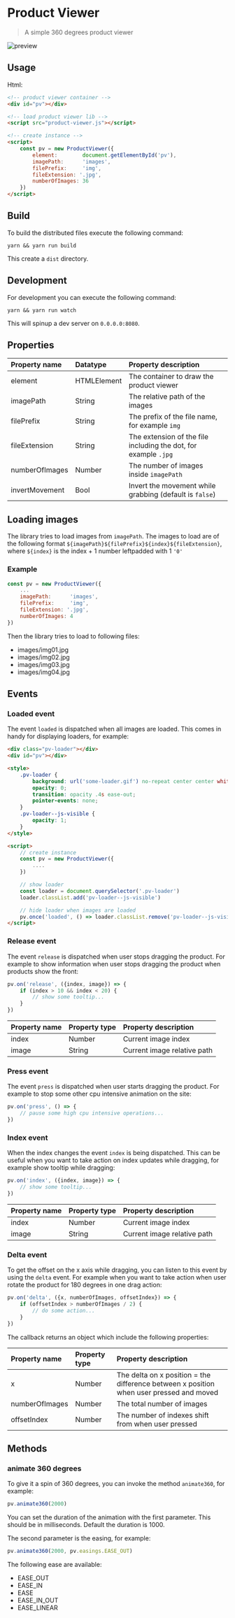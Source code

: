 # Product Viewer

> A simple 360 degrees product viewer

![preview](https://user-images.githubusercontent.com/4455679/30473734-a1b8a04e-9a01-11e7-930b-3d1fb10797e5.gif)

## Usage

Html:

```html
<!-- product viewer container -->
<div id="pv"></div>

<!-- load product viewer lib -->
<script src="product-viewer.js"></script>

<!-- create instance -->
<script>
	const pv = new ProductViewer({
		element: 		document.getElementById('pv'),
		imagePath: 		'images',
		filePrefix: 	'img',
		fileExtension: '.jpg',
		numberOfImages: 36
	})
</script>
```


## Build

To build the distributed files execute the following command:

```shell
yarn && yarn run build
```

This create a `dist` directory.

## Development

For development you can execute the following command:

```shell
yarn && yarn run watch
```

This will spinup a dev server on `0.0.0.0:8080`.

## Properties

| Property name | Datatype | Property description |
| :------------ | :------- | :------------------- |
| element | HTMLElement | The container to draw the product viewer |
| imagePath | String | The relative path of the images |
| filePrefix | String | The prefix of the file name, for example `img` |
| fileExtension | String | The extension of the file including the dot, for example `.jpg` |
| numberOfImages | Number | The number of images inside `imagePath` |
| invertMovement | Bool | Invert the movement while grabbing (default is `false`) |


## Loading images
The library tries to load images from `imagePath`.
The images to load are of the following format `${imagePath}${filePrefix}${index}${fileExtension}`, where `${index}` is the index + 1 number leftpadded with 1 `'0'`

### Example

```javascript
const pv = new ProductViewer({
	...
	imagePath: 		'images',
	filePrefix: 	'img',
	fileExtension: '.jpg',
	numberOfImages: 4
})
```

Then the library tries to load to following files:

- images/img01.jpg
- images/img02.jpg
- images/img03.jpg
- images/img04.jpg

## Events

### Loaded event

The event `loaded` is dispatched when all images are loaded. This comes in handy for displaying loaders, for example:


```html
<div class="pv-loader"></div>
<div id="pv"></div>

<style>
	.pv-loader {
		background: url('some-loader.gif') no-repeat center center white;
		opacity: 0;
		transition: opacity .4s ease-out;
		pointer-events: none;
	}
	.pv-loader--js-visible {
		opacity: 1;
	}
</style>

<script>
	// create instance
	const pv = new ProductViewer({
		....
	})

	// show loader
	const loader = document.querySelector('.pv-loader')
	loader.classList.add('pv-loader--js-visible')

	// hide loader when images are loaded
	pv.once('loaded', () => loader.classList.remove('pv-loader--js-visible')
</script>
```

### Release event

The event `release` is dispatched when user stops dragging the product. For example to show information when user stops dragging the product when products show the front:

```javascript
pv.on('release', ({index, image}) => {
	if (index > 10 && index < 20) {
		// show some tooltip...
	}
})
```

| Property name | Property type | Property description |
| :------------ | :------------ | :------------------- |
| index | Number | Current image index |
| image | String | Current image relative path |


### Press event

The event `press` is dispatched when user starts dragging the product. For example to stop some other cpu intensive animation on the site:


```javascript
pv.on('press', () => {
	// pause some high cpu intensive operations...
})
```

### Index event

When the index changes the event `index` is being dispatched. This can be useful when you want to take action on index updates while dragging, for example show tooltip while dragging:

```javascript
pv.on('index', ({index, image}) => {
	// show some tooltip...
})
```

| Property name | Property type | Property description |
| :------------ | :------------ | :------------------- |
| index | Number | Current image index |
| image | String | Current image relative path |

### Delta event

To get the offset on the x axis while dragging, you can listen to this event by using the `delta` event. For example when you want to take action when user rotate the product for 180 degrees in one drag action:

```javascript
pv.on('delta', ({x, numberOfImages, offsetIndex}) => {
	if (offsetIndex > numberOfImages / 2) {
		// do some action...
	}
})
```

The callback returns an object which include the following properties:

| Property name | Property type | Property description |
| :------------ | :------------ | :------------------- |
| x | Number | The delta on x position = the difference between x position when user pressed and moved |
| numberOfImages | Number | The total number of images |
| offsetIndex | Number | The number of indexes shift from when user pressed |


## Methods

### animate 360 degrees

To give it a spin of 360 degrees, you can invoke the method `animate360`, for example:

```javascript
pv.animate360(2000)
```

You can set the duration of the animation with the first parameter. This should be in milliseconds. Default the duration is 1000.

The second parameter is the easing, for example:

```javascript
pv.animate360(2000, pv.easings.EASE_OUT)
```

The following ease are available:

- EASE_OUT
- EASE_IN
- EASE
- EASE_IN_OUT
- EASE_LINEAR